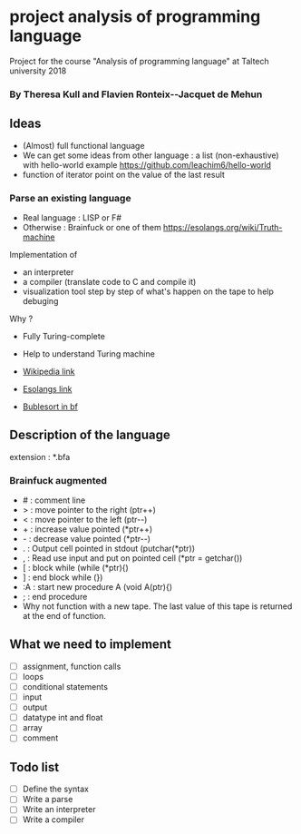# project analysis of programming language
Project for the course "Analysis of programming language" at Taltech university 2018
### By Theresa Kull and Flavien Ronteix--Jacquet de Mehun

## Ideas

- (Almost) full functional language
- We can get some ideas from other language : a list (non-exhaustive) with hello-world example https://github.com/leachim6/hello-world
- function of iterator point on the value of the last result

### Parse an existing language
- Real language : LISP or F\#
- Otherwise : Brainfuck or one of them https://esolangs.org/wiki/Truth-machine

Implementation of  
- an interpreter
- a compiler (translate code to C and compile it)
- visualization tool step by step of what's happen on the tape to help debuging

Why ?
- Fully Turing-complete
- Help to understand Turing machine

- [Wikipedia link](https://en.wikipedia.org/wiki/Brainfuck)
- [Esolangs link](https://en.wikipedia.org/wiki/Brainfuck)
- [Bublesort in bf](http://99-bottles-of-beer.net/language-brainfuck-2542.html)

## Description of the language

extension : *.bfa

### Brainfuck augmented
- \# : comment line
- \> : move pointer to the right (ptr++)
- \< : move pointer to the left (ptr--)
- \+ : increase value pointed (*ptr++)
- \- : decrease value pointed (*ptr--)
- \. : Output cell pointed in stdout (putchar(*ptr))
- \, : Read use input and put on pointed cell (*ptr = getchar())
- \[ : block while (while (*ptr){)
- \] : end block while (})
- \:A : start new procedure A (void A(ptr){)
- \; : end procedure
- Why not function with a new tape. The last value of this tape is returned at the end of function.

##


## What we need to implement
- [ ] assignment, function calls
- [ ] loops
- [ ] conditional statements
- [ ] input
- [ ] output
- [ ] datatype int and float
- [ ] array
- [ ] comment

## Todo list
- [ ] Define the syntax
- [ ] Write a parse
- [ ] Write an interpreter
- [ ] Write a compiler